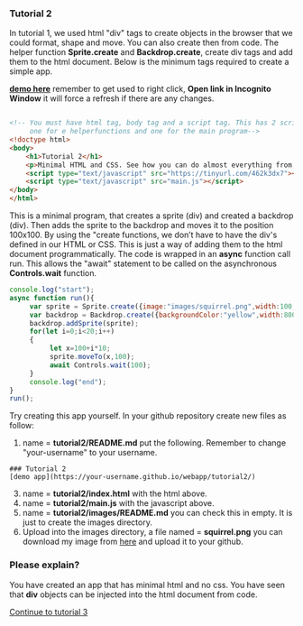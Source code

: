 ### Tutorial 2

In tutorial 1, we used html "div" tags to create objects in the browser that we could format, shape and move. You can also create then from code. The helper function **Sprite.create** and **Backdrop.create**, create div tags and add them to the html document. Below is the minimum tags required to create a simple app.

**[demo here](https://gormanlearncode.github.io/learncode/tutorial2/)** remember to get used to right click, **Open link in Incognito Window** it will force a refresh if there are any changes.

```html

<!-- You must have html tag, body tag and a script tag. This has 2 script tags,
     one for e helperfunctions and one for the main program-->
<!doctype html>
<body>
    <h1>Tutorial 2</h1>
    <p>Minimal HTML and CSS. See how you can do almost everything from code.</p>
    <script type="text/javascript" src="https://tinyurl.com/462k3dx7"></script>
    <script type="text/javascript" src="main.js"></script>
</body>
</html>

```
This is a minimal program, that creates a sprite (div) and created a backdrop (div). Then adds the sprite to the backdrop and moves it to the position 100x100. By using the "create functions, we don’t have to have the div's defined in our HTML or CSS. This is just a way of adding them to the html document programmatically. The code is wrapped in an **async** function call run. This allows the "await" statement to be called on the asynchronous **Controls.wait** function.
```javascript
console.log("start");
async function run(){
     var sprite = Sprite.create({image:"images/squirrel.png",width:100,height:100});
     var backdrop = Backdrop.create({backgroundColor:"yellow",width:800,height:400});
     backdrop.addSprite(sprite);
     for(let i=0;i<20;i++)
     {
          let x=100+i*10;
          sprite.moveTo(x,100);
          await Controls.wait(100);
     }
     console.log("end");
}
run();
```
Try creating this app yourself. In your github repository create new files as follow:
1) name = **tutorial2/README.md** put the following. Remember to change "your-username" to your username.
```
### Tutorial 2
[demo app](https://your-username.github.io/webapp/tutorial2/)
```
3) name = **tutorial2/index.html** with the html above.
4) name = **tutorial2/main.js** with the javascript above.
5) name = **tutorial2/images/README.md** you can check this in empty. It is just to create the images directory.
6) Upload into the images directory, a file named = **squirrel.png** you can download my image from [here](https://gormanlearncode.github.io/learncode/tutorial2/images/squirrel.png) and upload it to your github.


### Please explain?

You have created an app that has minimal html and no css. You have seen that **div** objects can be injected into the html document from code.

[Continue to tutorial 3](https://github.com/gormanlearncode/learncode/tree/main/tutorial3)

